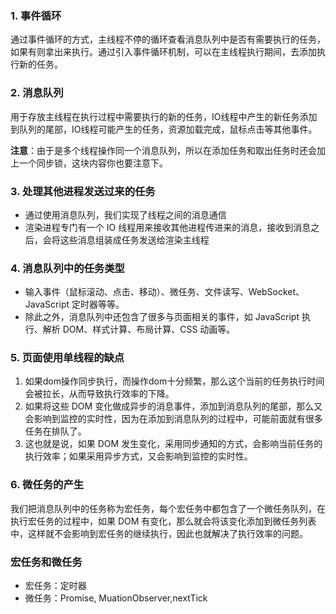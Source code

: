 ### 1. 事件循环
通过事件循环的方式，主线程不停的循环查看消息队列中是否有需要执行的任务，如果有则拿出来执行。通过引入事件循环机制，可以在主线程执行期间，去添加执行新的任务。
### 2. 消息队列
用于存放主线程在执行过程中需要执行的新的任务，IO线程中产生的新任务添加到队列的尾部，IO线程可能产生的任务，资源加载完成，鼠标点击等其他事件。

**注意**：由于是多个线程操作同一个消息队列，所以在添加任务和取出任务时还会加上一个同步锁，这块内容你也要注意下。

### 3. 处理其他进程发送过来的任务
- 通过使用消息队列，我们实现了线程之间的消息通信
- 渲染进程专门有一个 IO 线程用来接收其他进程传进来的消息，接收到消息之后，会将这些消息组装成任务发送给渲染主线程

### 4. 消息队列中的任务类型
- 输入事件（鼠标滚动、点击、移动）、微任务、文件读写、WebSocket、JavaScript 定时器等等。
- 除此之外，消息队列中还包含了很多与页面相关的事件，如 JavaScript 执行、解析 DOM、样式计算、布局计算、CSS 动画等。

### 5. 页面使用单线程的缺点
1. 如果dom操作同步执行，而操作dom十分频繁，那么这个当前的任务执行时间会被拉长，从而导致执行效率的下降。
2. 如果将这些 DOM 变化做成异步的消息事件，添加到消息队列的尾部，那么又会影响到监控的实时性，因为在添加到消息队列的过程中，可能前面就有很多任务在排队了。
3. 这也就是说，如果 DOM 发生变化，采用同步通知的方式，会影响当前任务的执行效率；如果采用异步方式，又会影响到监控的实时性。

### 6. 微任务的产生
我们把消息队列中的任务称为宏任务，每个宏任务中都包含了一个微任务队列，在执行宏任务的过程中，如果 DOM 有变化，那么就会将该变化添加到微任务列表中，这样就不会影响到宏任务的继续执行，因此也就解决了执行效率的问题。

### 宏任务和微任务
- 宏任务：定时器
- 微任务：Promise, MuationObserver,nextTick